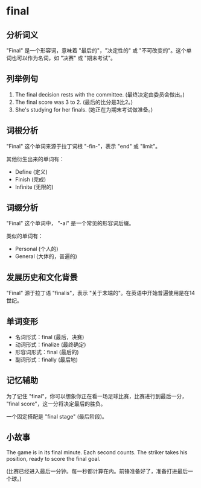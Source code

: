 # final

## 分析词义

  

"Final" 是一个形容词，意味着 "最后的"，"决定性的" 或 "不可改变的"。这个单词也可以作为名词，如 "决赛" 或 "期末考试"。

  

## 列举例句

  

1.  The final decision rests with the committee. (最终决定由委员会做出。)
2.  The final score was 3 to 2. (最后的比分是3比2。)
3.  She's studying for her finals. (她正在为期末考试做准备。)

  

## 词根分析

  

"Final" 这个单词来源于拉丁词根 "-fin-"，表示 "end" 或 "limit"。

  

其他衍生出来的单词有：

  

*   Define (定义)
*   Finish (完成)
*   Infinite (无限的)

  

## 词缀分析

  

"Final" 这个单词中， "-al" 是一个常见的形容词后缀。

  

类似的单词有：

  

*   Personal (个人的)
*   General (大体的，普遍的)

  

## 发展历史和文化背景

  

"Final" 源于拉丁语 "finalis"，表示 "关于末端的"。在英语中开始普遍使用是在14世纪。

  

## 单词变形

  

*   名词形式：final (最后，决赛)
*   动词形式：finalize (最终确定)
*   形容词形式：final (最后的)
*   副词形式：finally (最后地)

  

## 记忆辅助

  

为了记住 "final"，你可以想象你正在看一场足球比赛，比赛进行到最后一分， "final score"，这一分将决定最后的胜负。

  

一个固定搭配是 "final stage" (最后阶段)。

  

## 小故事

  

The game is in its final minute. Each second counts. The striker takes his position, ready to score the final goal.

  

(比赛已经进入最后一分钟。每一秒都计算在内。前锋准备好了，准备打进最后一个球。)
